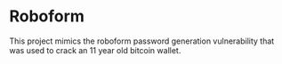 # Roboform
This project mimics the roboform password generation vulnerability that was used to crack an 11 year old bitcoin wallet. 
